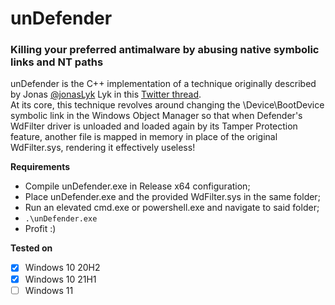 # unDefender
### Killing your preferred antimalware by abusing native symbolic links and NT paths

unDefender is the C++ implementation of a technique originally described by Jonas [@jonasLyk](https://twitter.com/jonasLyk) Lyk in this [Twitter thread](https://twitter.com/jonasLyk/status/1378143191279472644).  
At its core, this technique revolves around changing the \Device\BootDevice symbolic link in the Windows Object Manager so that when Defender's WdFilter driver is unloaded and loaded again by its Tamper Protection feature, another file is mapped in memory in place of the original WdFilter.sys, rendering it effectively useless!

__Requirements__
- Compile unDefender.exe in Release x64 configuration;
- Place unDefender.exe and the provided WdFilter.sys in the same folder;
- Run an elevated cmd.exe or powershell.exe and navigate to said folder;
- `.\unDefender.exe`
- Profit :)

__Tested on__
- [x] Windows 10 20H2
- [x] Windows 10 21H1
- [ ] Windows 11